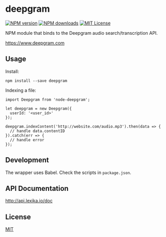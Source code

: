 # deepgram

[![NPM version][npm-image]][npm-url]
[![NPM downloads][npm-downloads]][npm-url]
[![MIT License][license-image]][license-url]

NPM module that binds to the Deepgram audio search/transcription API.

https://www.deepgram.com

## Usage

Install:

```
npm install --save deepgram
```

Indexing a file:

```
import Deepgram from 'node-deepgram';

let deepgram = new Deepgram({
  userId: '<user_id>'
});

deepgram.indexContent('http://website.com/audio.mp3').then(data => {
  // handle data.contentID
}).catch(err => {
  // handle error
});
```

## Development

The wrapper uses Babel. Check the scripts in `package.json`.

## API Documentation

http://api.lexika.io/doc

## License

[MIT][license-url]

[npm-image]: http://img.shields.io/npm/v/node-deepgram.svg?style=flat
[npm-url]: https://npmjs.org/package/node-deepgram
[npm-downloads]: http://img.shields.io/npm/dm/node-deepgram.svg?style=flat
[license-url]: LICENSE
[license-image]: http://img.shields.io/badge/license-MIT-blue.svg?style=flat
